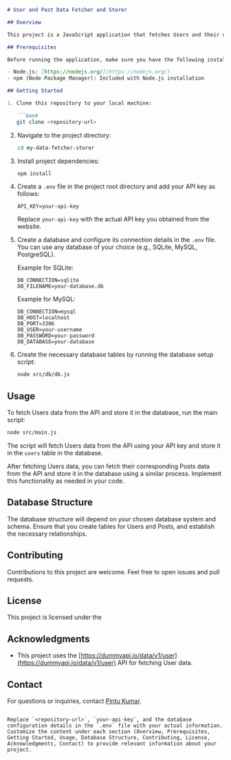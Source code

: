```markdown
# User and Post Data Fetcher and Storer

## Overview

This project is a JavaScript application that fetches Users and their corresponding Posts data from the [https://dummyapi.io/data/v1/user](https://dummyapi.io/data/v1/user) API and stores it in a database. It uses an API key (app_id) for authentication.

## Prerequisites

Before running the application, make sure you have the following installed:

- Node.js: [https://nodejs.org/](https://nodejs.org/)
- npm (Node Package Manager): Included with Node.js installation

## Getting Started

1. Clone this repository to your local machine:

   ```bash
   git clone <repository-url>
   ```

2. Navigate to the project directory:

   ```bash
   cd my-data-fetcher-storer
   ```

3. Install project dependencies:

   ```bash
   npm install
   ```

4. Create a `.env` file in the project root directory and add your API key as follows:

   ```env
   API_KEY=your-api-key
   ```

   Replace `your-api-key` with the actual API key you obtained from the website.

5. Create a database and configure its connection details in the `.env` file. You can use any database of your choice (e.g., SQLite, MySQL, PostgreSQL).

   Example for SQLite:

   ```env
   DB_CONNECTION=sqlite
   DB_FILENAME=your-database.db
   ```

   Example for MySQL:

   ```env
   DB_CONNECTION=mysql
   DB_HOST=localhost
   DB_PORT=3306
   DB_USER=your-username
   DB_PASSWORD=your-password
   DB_DATABASE=your-database
   ```

6. Create the necessary database tables by running the database setup script:

   ```bash
   node src/db/db.js
   ```

## Usage

To fetch Users data from the API and store it in the database, run the main script:

```bash
node src/main.js
```

The script will fetch Users data from the API using your API key and store it in the `users` table in the database.

After fetching Users data, you can fetch their corresponding Posts data from the API and store it in the database using a similar process. Implement this functionality as needed in your code.

## Database Structure

The database structure will depend on your chosen database system and schema. Ensure that you create tables for Users and Posts, and establish the necessary relationships.

## Contributing

Contributions to this project are welcome. Feel free to open issues and pull requests.

## License

This project is licensed under the 

## Acknowledgments

- This project uses the [https://dummyapi.io/data/v1/user](https://dummyapi.io/data/v1/user) API for fetching User data.

## Contact

For questions or inquiries, contact [Pintu Kumar](mailto:your.email@example.com).
```

Replace `<repository-url>`, `your-api-key`, and the database configuration details in the `.env` file with your actual information. Customize the content under each section (Overview, Prerequisites, Getting Started, Usage, Database Structure, Contributing, License, Acknowledgments, Contact) to provide relevant information about your project.
